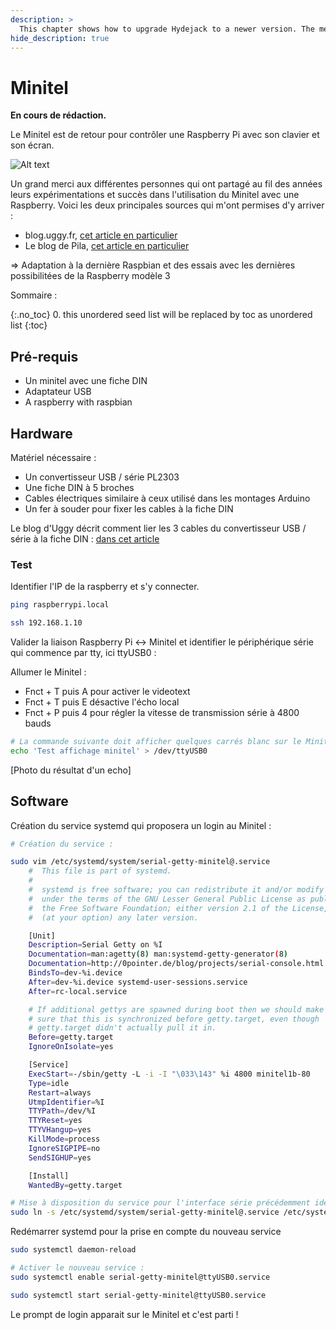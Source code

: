 ```yaml
---
description: >
  This chapter shows how to upgrade Hydejack to a newer version. The method depends on how you've installed Hydejack.
hide_description: true
---
```


# Minitel

**En cours de rédaction.**

Le Minitel est de retour pour contrôler une Raspberry Pi avec son clavier et son écran.

![Alt text](/assets/img/Minitel_Side.jpg)

Un grand merci aux différentes personnes qui ont partagé au fil des années leurs expérimentations et succès dans l'utilisation du Minitel avec une Raspberry. Voici les deux principales sources qui m'ont permises d'y arriver :

- blog.uggy.fr, [cet article en particulier](http://blog.uggy.org/?post/2015/02/22/Minitel-et-Raspberry)
- Le blog de Pila, [cet article en particulier](http://pila.fr/wordpress/?p=425)

=> Adaptation à la dernière Raspbian et des essais avec les dernières possibilitées de la Raspberry modèle 3

Sommaire :

{:.no_toc}
0. this unordered seed list will be replaced by toc as unordered list
{:toc}

## Pré-requis

- Un minitel avec une fiche DIN
- Adaptateur USB
- A raspberry with raspbian

## Hardware

Matériel nécessaire :

- Un convertisseur USB / série PL2303
- Une fiche DIN à 5 broches
- Cables électriques similaire à ceux utilisé dans les montages Arduino
- Un fer à souder pour fixer les cables à la fiche DIN

Le blog d'Uggy décrit comment lier les 3 cables du convertisseur USB / série à la fiche DIN : [dans cet article](http://blog.uggy.org/?post/2015/02/22/Minitel-et-Raspberry)

### Test

Identifier l'IP de la raspberry et s'y connecter.

``` bash
ping raspberrypi.local

ssh 192.168.1.10
```

Valider la liaison Raspberry Pi <-> Minitel et identifier le périphérique série qui commence par tty, ici ttyUSB0 :

Allumer le Minitel :

- Fnct + T puis A pour activer le videotext
- Fnct + T puis E désactive l'écho local
- Fnct + P puis 4 pour régler la vitesse de transmission série à 4800 bauds

``` bash
# La commande suivante doit afficher quelques carrés blanc sur le Minitel
echo 'Test affichage minitel' > /dev/ttyUSB0
```

[Photo du résultat d'un echo]

## Software

Création du service systemd qui proposera un login au Minitel :

``` bash
# Création du service :

sudo vim /etc/systemd/system/serial-getty-minitel@.service
    #  This file is part of systemd.
    #
    #  systemd is free software; you can redistribute it and/or modify it
    #  under the terms of the GNU Lesser General Public License as published by
    #  the Free Software Foundation; either version 2.1 of the License, or
    #  (at your option) any later version.

    [Unit]
    Description=Serial Getty on %I
    Documentation=man:agetty(8) man:systemd-getty-generator(8)
    Documentation=http://0pointer.de/blog/projects/serial-console.html
    BindsTo=dev-%i.device
    After=dev-%i.device systemd-user-sessions.service
    After=rc-local.service

    # If additional gettys are spawned during boot then we should make
    # sure that this is synchronized before getty.target, even though
    # getty.target didn't actually pull it in.
    Before=getty.target
    IgnoreOnIsolate=yes

    [Service]
    ExecStart=-/sbin/getty -L -i -I "\033\143" %i 4800 minitel1b-80
    Type=idle
    Restart=always
    UtmpIdentifier=%I
    TTYPath=/dev/%I
    TTYReset=yes
    TTYVHangup=yes
    KillMode=process
    IgnoreSIGPIPE=no
    SendSIGHUP=yes

    [Install]
    WantedBy=getty.target

# Mise à disposition du service pour l'interface série précédemment identifiée :
sudo ln -s /etc/systemd/system/serial-getty-minitel@.service /etc/systemd/system/getty.target.wants/serial-getty-minitel@ttyUSB0.service
```

Redémarrer systemd pour la prise en compte du nouveau service 
``` bash
sudo systemctl daemon-reload

# Activer le nouveau service :
sudo systemctl enable serial-getty-minitel@ttyUSB0.service

sudo systemctl start serial-getty-minitel@ttyUSB0.service
```

Le prompt de login apparait sur le Minitel et c'est parti !
